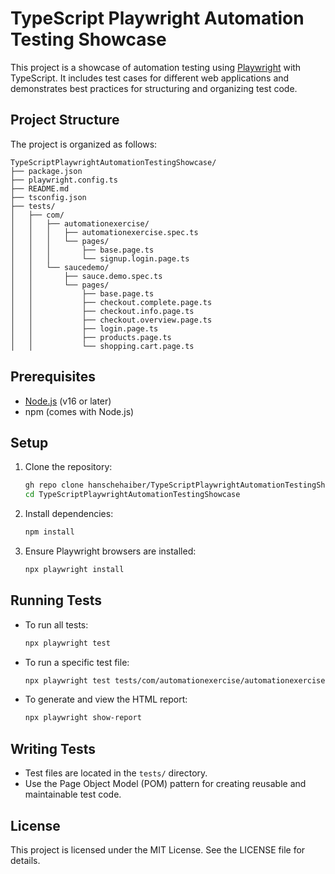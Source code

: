# TypeScript Playwright Automation Testing Showcase

This project is a showcase of automation testing using [Playwright](https://playwright.dev/) with TypeScript. It includes test cases for different web applications and demonstrates best practices for structuring and organizing test code.

## Project Structure

The project is organized as follows:

```
TypeScriptPlaywrightAutomationTestingShowcase/
├── package.json
├── playwright.config.ts
├── README.md
├── tsconfig.json
├── tests/
│   ├── com/
│   │   ├── automationexercise/
│   │   │   ├── automationexercise.spec.ts
│   │   │   └── pages/
│   │   │       ├── base.page.ts
│   │   │       └── signup.login.page.ts
│   │   └── saucedemo/
│   │       ├── sauce.demo.spec.ts
│   │       └── pages/
│   │           ├── base.page.ts
│   │           ├── checkout.complete.page.ts
│   │           ├── checkout.info.page.ts
│   │           ├── checkout.overview.page.ts
│   │           ├── login.page.ts
│   │           ├── products.page.ts
│   │           └── shopping.cart.page.ts

```

## Prerequisites

- [Node.js](https://nodejs.org/) (v16 or later)
- npm (comes with Node.js)

## Setup

1. Clone the repository:

   ```bash
   gh repo clone hanschehaiber/TypeScriptPlaywrightAutomationTestingShowcase
   cd TypeScriptPlaywrightAutomationTestingShowcase
   ```

2. Install dependencies:

   ```bash
   npm install
   ```

3. Ensure Playwright browsers are installed:
   ```bash
   npx playwright install
   ```

## Running Tests

- To run all tests:

  ```bash
  npx playwright test
  ```

- To run a specific test file:

  ```bash
  npx playwright test tests/com/automationexercise/automationexercise.spec.ts
  ```

- To generate and view the HTML report:
  ```bash
  npx playwright show-report
  ```

## Writing Tests

- Test files are located in the `tests/` directory.
- Use the Page Object Model (POM) pattern for creating reusable and maintainable test code.

## License

This project is licensed under the MIT License. See the LICENSE file for details.
